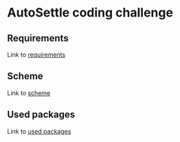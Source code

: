 # AutoSettle coding challenge

## Requirements

Link to [requirements](requirements.rtf)

## Scheme

Link to [scheme](https://excalidraw.com/#json=jw7tKlPtst6aebFUuyZ_v,m5RtKLYkC4hrQxRnYpVQSg)

## Used packages

Link to [used packages](package.json)
